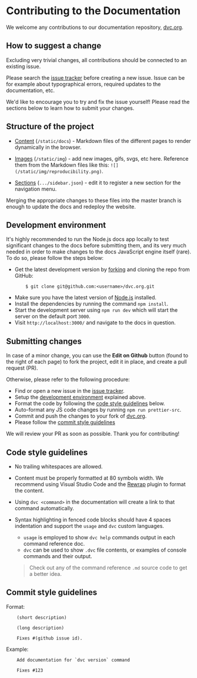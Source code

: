 # Contributing to the Documentation

We welcome any contributions to our documentation repository,
[dvc.org](https://github.com/iterative/dvc.org).

## How to suggest a change

Excluding very trivial changes, all contributions should be connected to an
existing issue.

Please search the [issue tracker](https://github.com/iterative/dvc.org/issues)
before creating a new issue. Issue can be for example about typographical
errors, required updates to the documentation, etc.

We'd like to encourage you to try and fix the issue yourself! Please read the
sections below to learn how to submit your changes.

## Structure of the project

- [Content](https://github.com/iterative/dvc.org/tree/master/static/docs)
  (`/static/docs`) - Markdown files of the different pages to render dynamically
  in the browser.

- [Images](https://github.com/iterative/dvc.org/tree/master/static/img)
  (`/static/img`) - add new images, gifs, svgs, etc here. Reference them from the
  Markdown files like this: `![](/static/img/reproducibility.png)`.

- [Sections](https://github.com/iterative/dvc.org/tree/master/src/Documentation/sidebar.json)
  (`.../sidebar.json`) - edit it to register a new section for the navigation
  menu.

Merging the appropriate changes to these files into the master branch is enough
to update the docs and redeploy the website.

## Development environment

It's highly recommended to run the Node.js docs app locally to test significant
changes to the docs before submitting them, and its very much needed in order to
make changes to the docs JavaScript engine itself (rare). To do so, please
follow the steps below:

- Get the latest development version by
  [forking](https://help.github.com/en/articles/fork-a-repo) and cloning the
  repo from GitHub:
  ```dvc
      $ git clone git@github.com:<username>/dvc.org.git
  ```
- Make sure you have the latest version of [Node.js](https://nodejs.org/en/)
  installed.
- Install the dependencies by running the command `npm install`.
- Start the development server using `npm run dev` which will start the server
  on the default port `3000`.
- Visit `http://localhost:3000/` and navigate to the docs in question.

## Submitting changes

In case of a minor change, you can use the **Edit on Github** button (found to
the right of each page) to fork the project, edit it in place, and create a pull
request (PR).

Otherwise, please refer to the following procedure:

- Find or open a new issue in the [issue
  tracker](https://github.com/iterative/dvc.org/issues).
- Setup the [development environment](#development-environment) explained above.
- Format the code by following the [code style guidelines](#code-style-guidelines) below.
- Auto-format any JS code changes by running `npm run prettier-src`.
- Commit and push the changes to your fork of
  [dvc.org](https://github.com/iterative/dvc.org.git).
- Please follow the [commit style guidelines](#commit-style-guidelines)

We will review your PR as soon as possible. Thank you for contributing!

## Code style guidelines

- No trailing whitespaces are allowed.
- Content must be properly formatted at 80 symbols width. We recommend using
  Visual Studio Code and the
  [Rewrap](https://marketplace.visualstudio.com/items?itemName=stkb.rewrap)
  plugin to format the content.
- Using `dvc <command>` in the documentation will create a link to that command
  automatically.
- Syntax highlighting in fenced code blocks should have 4 spaces indentation and
  support the `usage` and `dvc` custom languages.
  + `usage` is employed to show `dvc help` commands output in each command
    reference doc.
  + `dvc` can be used to show `.dvc` file contents, or examples of console
    commands and their output.
  
  > Check out any of the command reference `.md` source code to get a better
  > idea.

## Commit style guidelines

Format:

```
    (short description)

    (long description)

    Fixes #(github issue id).
```

Example:

```
    Add documentation for `dvc version` command

    Fixes #123
```
